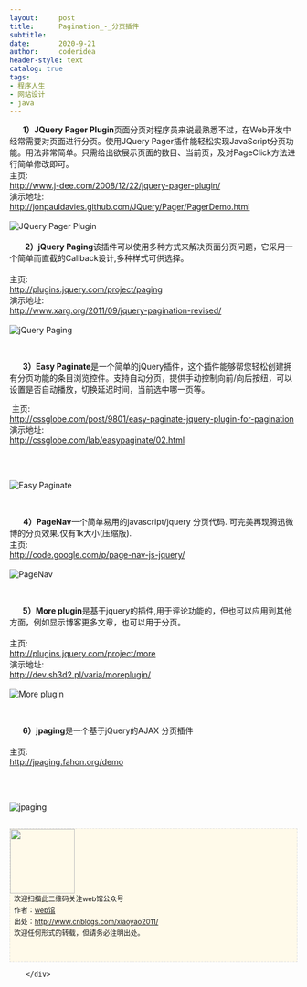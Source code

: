 ```yaml
---
layout:     post
title:      Pagination_-_分页插件
subtitle:   
date:       2020-9-21
author:     coderidea
header-style: text
catalog: true
tags:
- 程序人生
- 网站设计
- java
--- 
```

<div class="postBody">
			<div id="cnblogs_post_body" class="blogpost-body"><div class="Name">     <strong> 1）JQuery Pager Plugin</strong>页面分页对程序员来说最熟悉不过，在Web开发中经常需要对页面进行分页。使用JQuery Pager插件能轻松实现JavaScript分页功能。用法非常简单。只需给出欲展示页面的数目、当前页，及对PageClick方法进行简单修改即可。
<div class="tool gray">主页:</div>
</div>
<div>
<div class="P">
<div class="V"><a href="http://www.j-dee.com/2008/12/22/jquery-pager-plugin/">http://www.j-dee.com/2008/12/22/jquery-pager-plugin/</a></div>
</div>
<div class="P">
<div class="K">演示地址:</div>
<div class="V"><a href="http://jonpauldavies.github.com/JQuery/Pager/PagerDemo.html">http://jonpauldavies.github.com/JQuery/Pager/PagerDemo.html</a></div>
</div>
<div class="P">
<div class="K"> </div>
</div>
</div>
<div class="Img"><img src="http://www.open-lib.com/attachment/2011-10/19-22-54-22g.jpg" alt="JQuery Pager Plugin" /></div>
<div class="Img"> </div>
<div class="Content">
<div class="Name">      <strong> 2）jQuery Paging</strong>该插件可以使用多种方式来解决页面分页问题，它采用一个简单而直截的Callback设计,多种样式可供选择。
<div class="tool gray"> </div>
</div>
<div>
<div class="P">
<div class="K">主页:</div>
</div>
<div class="P">
<div class="V"><a href="http://plugins.jquery.com/project/paging">http://plugins.jquery.com/project/paging</a></div>
</div>
<div class="P">
<div class="K">演示地址:</div>
<div class="V"><a href="http://www.xarg.org/2011/09/jquery-pagination-revised/">http://www.xarg.org/2011/09/jquery-pagination-revised/</a></div>
</div>
<div class="P">
<div class="K"> </div>
</div>
</div>
<div class="Img"><img src="http://www.open-lib.com/attachment/2011-09/16-11-11-10a.jpg" alt="jQuery Paging" /></div>
<div class="Content">
<p> </p>
<p>     <strong> 3）Easy Paginate</strong>是一个简单的jQuery插件，这个插件能够帮您轻松创建拥有分页功能的条目浏览控件。支持自动分页，提供手动控制向前/向后按纽，可以设置是否自动播放，切换延迟时间，当前选中哪一页等。</p>
<div class="Name">
<div class="tool gray"> 主页:</div>
</div>
<div>
<div class="P">
<div class="V"><a href="http://cssglobe.com/post/9801/easy-paginate-jquery-plugin-for-pagination">http://cssglobe.com/post/9801/easy-paginate-jquery-plugin-for-pagination</a></div>
</div>
<div class="P">
<div class="K">演示地址:</div>
<div class="V"><a href="http://cssglobe.com/lab/easypaginate/02.html">http://cssglobe.com/lab/easypaginate/02.html</a></div>
</div>
<div class="P">
<div class="K"> </div>
</div>
</div>
<p> </p>
<div class="Img"><img src="http://www.open-lib.com/attachment/2011-08/01-11-1-48a.jpg" alt="Easy Paginate" /></div>
<div class="Content">
<p> </p>
<div class="Name">      <strong>4）PageNav</strong>一个简单易用的javascript/jquery 分页代码. 可完美再现腾迅微博的分页效果.仅有1k大小(压缩版).
<div class="tool gray">主页:</div>
</div>
<div>
<div class="P">
<div class="V"><a href="http://code.google.com/p/page-nav-js-jquery/">http://code.google.com/p/page-nav-js-jquery/</a></div>
</div>
<div class="P">
<div class="K"> </div>
</div>
</div>
<div class="Img"><img src="http://www.open-lib.com/attachment/2011-07/21-23-56-33c.jpg" alt="PageNav" /></div>
<div class="Content">
<p> </p>
<div class="Name">     <strong> 5）More plugin</strong>是基于jquery的插件,用于评论功能的，但也可以应用到其他方面，例如显示博客更多文章，也可以用于分页。
<div class="tool gray"> </div>
</div>
<div>
<div class="P">
<div class="K">主页:</div>
</div>
<div class="P">
<div class="V"><a href="http://plugins.jquery.com/project/more">http://plugins.jquery.com/project/more</a></div>
</div>
<div class="P">
<div class="K">演示地址:</div>
<div class="V"><a href="http://dev.sh3d2.pl/varia/moreplugin/">http://dev.sh3d2.pl/varia/moreplugin/</a></div>
</div>
<div class="P">
<div class="K"> </div>
</div>
</div>
<div class="Img"><img src="http://www.open-lib.com/attachment/2011-06/03-13-19-28f.jpg" alt="More plugin" /></div>
<div class="Content">
<p> </p>
</div>
</div>
</div>
<div class="Name">     <strong> 6）jpaging</strong>是一个基于jQuery的AJAX 分页插件
<div class="tool gray"> </div>
</div>
<div>
<div class="P">
<div class="K">主页:</div>
</div>
<div class="P">
<div class="V"><a href="http://jpaging.fahon.org/demo">http://jpaging.fahon.org/demo</a></div>
</div>
<div class="P">
<div class="K"> </div>
</div>
</div>
<p> </p>
<div class="Img"><img src="http://www.open-lib.com/attachment/2011-06/03-13-13-13d.jpg" alt="jpaging" /></div>
</div>
</div>
<div id="ckepop"> </div>
<div>
<p id="PSignature" style="line-height:20px;background:#FFFAEA no-repeat 2% 50%;font-size:12px;border:#e0e0e0 1px dashed;"><img title="web馆" src="https://files.cnblogs.com/xiaoyao2011/wx.gif" alt="" width="113" height="113" /><br />  欢迎扫描此二维码关注web馆公众号  <br />  作者：<a href="http://www.cnblogs.com/xiaoyao2011/">web馆</a>  <br />  出处：<a href="http://www.cnblogs.com/xiaoyao2011">http://www.cnblogs.com/xiaoyao2011/</a> <br />  欢迎任何形式的转载，但请务必注明出处。<br /><br /><br /></p>





</div></div><div id="MySignature"></div>
<div class="clear"></div>
<div id="blog_post_info_block">
<div id="BlogPostCategory"></div>
<div id="EntryTag"></div>
<div id="blog_post_info">
</div>
<div class="clear"></div>
<div id="post_next_prev"></div>
</div>


		</div>
